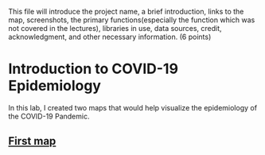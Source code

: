  This file will introduce the project name, a brief introduction, links to the map, screenshots, the primary functions(especially the function which was not covered in the lectures), libraries in use, data sources, credit, acknowledgment, and other necessary information. (6 points)

<h1> Introduction to COVID-19 Epidemiology</h1>

<p>In this lab, I created two maps that would help visualize the epidemiology of the COVID-19 Pandemic.<br></p>

 <a href = "http://127.0.0.1:5500/map1.html"><h2> First map </h2>  </a>